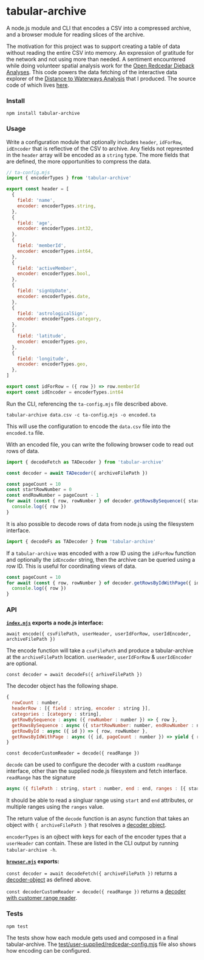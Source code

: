 # tabular-archive

A node.js module and CLI that encodes a CSV into a compressed archive, and a browser module for reading slices of the archive.

The motivation for this project was to support creating a table of data without reading the entire CSV into memory. An expression of gratitude for the network and not using more than needed. A sentiment encountered while doing volunteer spatial analysis work for the [Open Redcedar Dieback Analyses](https://jmhulbert.github.io/open/redcedar/). This code powers the data fetching of the interactive data explorer of the [Distance to Waterways Analysis](https://jmhulbert.github.io/open/redcedar/analyses/distance-to-waterways/) that I produced. The source code of which lives [here](https://github.com/rubillionaire/open/tree/main/redcedar/analyses/distance-to-waterways/web-explorer).

### Install

`npm install tabular-archive`

### Usage

Write a configuration module that optionally includes `header`, `idForRow`, `idEncoder` that is reflective of the CSV to archive. Any fields not represnted in the `header` array will be encoded as a `string` type. The more fields that are defined, the more opportunities to compress the data.

```javascript
// ta-config.mjs
import { encoderTypes } from 'tabular-archive'

export const header = [
  {
    field: 'name',
    encoder: encoderTypes.string,
  },
  {
    field: 'age',
    encoder: encoderTypes.int32,
  },
  {
    field: 'memberId',
    encoder: encoderTypes.int64,
  },
  {
    field: 'activeMember',
    encoder: encoderTypes.bool,
  },
  {
    field: 'signUpDate',
    encoder: encoderTypes.date,
  },
  {
    field: 'astrologicalSign',
    encoder: encoderTypes.category,
  },
  {
    field: 'latitude',
    encoder: encoderTypes.geo,
  },
  {
    field: 'longitude',
    encoder: encoderTypes.geo,
  },
]

export const idForRow = ({ row }) => row.memberId
export const idEncoder = encoderTypes.int64
````

Run the CLI, referencing the `ta-config.mjs` file described above.

`tabular-archive data.csv -c ta-config.mjs -o encoded.ta`

This will use the configuration to encode the `data.csv` file into the `encoded.ta` file.

With an encoded file, you can write the following browser code to read out rows of data.

```javascript
import { decodeFetch as TADecoder } from 'tabular-archive'

const decoder = await TADecoder({ archiveFilePath })

const pageCount = 10
const startRowNumber = 0
const endRowNumber = pageCount - 1
for await (const { row, rowNumber } of decoder.getRowsBySequence({ startRowNumber, endRowNumber })) {
  console.log({ row })
}
```

It is also possible to decode rows of data from node.js using the filesystem interface.

```javascript
import { decodeFs as TADecoder } from 'tabular-archive'
```

If a `tabular-archive` was encoded with a row ID using the `idForRow` function and optionally the `idEncoder` string, then the archive can be queried using a row ID. This is useful for coordinating views of data.

```javascript
const pageCount = 10
for await (const { row, rowNumber } of decoder.getRowsByIdWithPage({ id, pageCount })) {
  console.log({ row })
}
```


### API

**[`index.mjs`](./index.mjs) exports a node.js interface:**

`await encode({ csvFilePath, userHeader, userIdForRow, userIdEncoder, archiveFilePath })`

The encode function will take a `csvFilePath` and produce a tabular-archive at the `archiveFilePath` location. `userHeader`, `userIdForRow` & `userIdEncoder` are optional.

`const decoder = await decodeFs({ arhiveFilePath })`

The <a name="decoder-object">decoder object</a> has the following shape.

```javascript
{
  rowCount : number,
  headerRow : [{ field : string, encoder : string }],
  categories : [category : string],
  getRowBySequence : async ({ rowNumber : number }) => { row },
  getRowsBySequence : async ({ startRowNumber: number, endRowNumber : number }) => yield { row, rowNumber },
  getRowById : async ({ id }) => { row, rowNumber },
  getRowsByIdWithPage : async ({ id, pageCount : number }) => yield { row, rowNumber },
}
```

<a name="decoder-custom-reader"></a>`const decoderCustomReader = decode({ readRange })`

`decode` can be used to configure the decoder with a custom `readRange` interface, other than the supplied node.js filesystem and fetch interface. `readRange` has the signature

```javascript
async ({ filePath : string, start : number, end : end, ranges : [{ start, end }] }) => buffer
```

It should be able to read a singluar range using `start` and `end` attributes, or multiple ranges using the `ranges` value.

The return value of the `decode` function is an async function that takes an object with `{ archiveFilePath }` that resolves a [decoder object](#decoder-object).

`encoderTypes` is an ojbect with keys for each of the encoder types that a `userHeader` can contain. These are listed in the CLI output by running `tabular-archive -h`.

**[`browser.mjs`](./browser.js) exports:**

`const decoder = await decodeFetch({ archiveFilePath })` returns a [decoder-object](#decoder-object) as defined above.

`const decoderCustomReader = decode({ readRange })` returns a [decoder with customer range reader](#decoder-custom-reader).


### Tests

`npm test`

The tests show how each module gets used and composed in a final tabular-archive. The [test/user-supplied/redcedar-config.mjs](./test/user-supplied/redcedar-config.mjs) file also shows how encoding can be configured.
